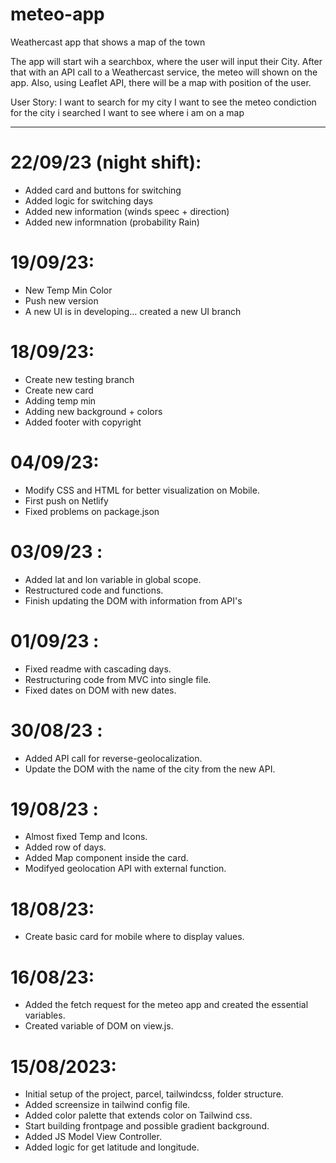 # meteo-app

Weathercast app that shows a map of the town

The app will start wih a searchbox, where the user will input their City.
After that with an API call to a Weathercast service, the meteo will shown on the app.
Also, using Leaflet API, there will be a map with position of the user.

User Story:
I want to search for my city
I want to see the meteo condiction for the city i searched
I want to see where i am on a map

---

# 22/09/23 (night shift):

- Added card and buttons for switching
- Added logic for switching days
- Added new information (winds speec + direction)
- Added new informnation (probability Rain)

# 19/09/23:

- New Temp Min Color
- Push new version
- A new UI is in developing... created a new UI branch

# 18/09/23:

- Create new testing branch
- Create new card
- Adding temp min
- Adding new background + colors
- Added footer with copyright

# 04/09/23:

- Modify CSS and HTML for better visualization on Mobile.
- First push on Netlify
- Fixed problems on package.json

# 03/09/23 :

- Added lat and lon variable in global scope.
- Restructured code and functions.
- Finish updating the DOM with information from API's

# 01/09/23 :

- Fixed readme with cascading days.
- Restructuring code from MVC into single file.
- Fixed dates on DOM with new dates.

# 30/08/23 :

- Added API call for reverse-geolocalization.
- Update the DOM with the name of the city from the new API.

# 19/08/23 :

- Almost fixed Temp and Icons.
- Added row of days.
- Added Map component inside the card.
- Modifyed geolocation API with external function.

# 18/08/23:

- Create basic card for mobile where to display values.

# 16/08/23:

- Added the fetch request for the meteo app and created the essential variables.
- Created variable of DOM on view.js.

# 15/08/2023:

- Initial setup of the project, parcel, tailwindcss, folder structure.
- Added screensize in tailwind config file.
- Added color palette that extends color on Tailwind css.
- Start building frontpage and possible gradient background.
- Added JS Model View Controller.
- Added logic for get latitude and longitude.
